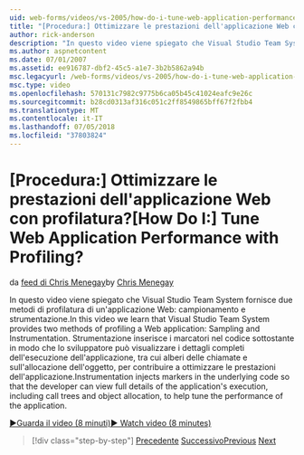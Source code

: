 ```yaml
---
uid: web-forms/videos/vs-2005/how-do-i-tune-web-application-performance-with-profiling
title: "[Procedura:] Ottimizzare le prestazioni dell'applicazione Web con profilatura? | Microsoft Docs"
author: rick-anderson
description: "In questo video viene spiegato che Visual Studio Team System fornisce due metodi di profilatura di un'applicazione Web: campionamento e strumentazione. Strumentazione inje..."
ms.author: aspnetcontent
ms.date: 07/01/2007
ms.assetid: ee916787-dbf2-45c5-a1e7-3b2b5862a94b
msc.legacyurl: /web-forms/videos/vs-2005/how-do-i-tune-web-application-performance-with-profiling
msc.type: video
ms.openlocfilehash: 570131c7982c9775b6ca05b45c41024eafc9e26c
ms.sourcegitcommit: b28cd0313af316c051c2ff8549865bff67f2fbb4
ms.translationtype: MT
ms.contentlocale: it-IT
ms.lasthandoff: 07/05/2018
ms.locfileid: "37803824"
---
```

<a name="how-do-i-tune-web-application-performance-with-profiling"></a><span data-ttu-id="ebd3e-105">[Procedura:] Ottimizzare le prestazioni dell'applicazione Web con profilatura?</span><span class="sxs-lookup"><span data-stu-id="ebd3e-105">[How Do I:] Tune Web Application Performance with Profiling?</span></span>
====================
<span data-ttu-id="ebd3e-106">da [feed di Chris Menegay](https://twitter.com/CMenegay)</span><span class="sxs-lookup"><span data-stu-id="ebd3e-106">by [Chris Menegay](https://twitter.com/CMenegay)</span></span>

<span data-ttu-id="ebd3e-107">In questo video viene spiegato che Visual Studio Team System fornisce due metodi di profilatura di un'applicazione Web: campionamento e strumentazione.</span><span class="sxs-lookup"><span data-stu-id="ebd3e-107">In this video we learn that Visual Studio Team System provides two methods of profiling a Web application: Sampling and Instrumentation.</span></span> <span data-ttu-id="ebd3e-108">Strumentazione inserisce i marcatori nel codice sottostante in modo che lo sviluppatore può visualizzare i dettagli completi dell'esecuzione dell'applicazione, tra cui alberi delle chiamate e sull'allocazione dell'oggetto, per contribuire a ottimizzare le prestazioni dell'applicazione.</span><span class="sxs-lookup"><span data-stu-id="ebd3e-108">Instrumentation injects markers in the underlying code so that the developer can view full details of the application's execution, including call trees and object allocation, to help tune the performance of the application.</span></span>

[<span data-ttu-id="ebd3e-109">&#9654;Guarda il video (8 minuti)</span><span class="sxs-lookup"><span data-stu-id="ebd3e-109">&#9654; Watch video (8 minutes)</span></span>](https://channel9.msdn.com/Blogs/ASP-NET-Site-Videos/how-do-i-tune-web-application-performance-with-profiling)

> [!div class="step-by-step"]
> <span data-ttu-id="ebd3e-110">[Precedente](how-do-i-load-test-a-web-application.md)
> [Successivo](how-do-i-set-up-distributed-load-testing-for-high-volume-tests.md)</span><span class="sxs-lookup"><span data-stu-id="ebd3e-110">[Previous](how-do-i-load-test-a-web-application.md)
[Next](how-do-i-set-up-distributed-load-testing-for-high-volume-tests.md)</span></span>
